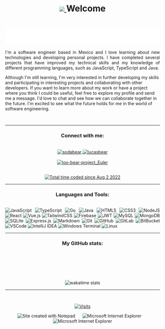<h1 align="center">
  <a href="https://who-is-tofubear.web.app/">
    <img src="https://media.giphy.com/media/hvRJCLFzcasrR4ia7z/giphy.gif" width="5%">
  </a> Welcome
</h1>

<br/>

<p align="center">
  <img height="50" alt="Text: Hello World! I'm Lucas" src="./images/note.svg" />
</p>


<p align="justify">
I'm a software engineer based in Mexico and I love learning about new technologies and developing personal projects. I have completed several projects that have improved my technical skills and my knowledge of different programming languages, such as JavaScript, TypeScript and Java.

Although I'm still learning, I'm very interested in further developing my skills and participating in interesting projects and collaborating with other developers. If you want to learn more about my work or have a project where you think I could be useful, feel free to explore my profile and send me a message. I'd love to chat and see how we can collaborate together in the future. I'm excited to see what the future holds for me in the world of software engineering.
</p>

<br/>

---

<h3 align="center">Connect with me:</h3>

<br />

<div align="center">
  <a href="https://dev.to/sodabear" target="_blank">
    <img align="center" src="https://raw.githubusercontent.com/rahuldkjain/github-profile-readme-generator/master/src/images/icons/Social/devto.svg" alt="sodabear" height="30" width="40" />
  </a>
  <a href="https://www.leetcode.com/lucasbear" target="_blank">
    <img align="center" src="https://raw.githubusercontent.com/rahuldkjain/github-profile-readme-generator/master/src/images/icons/Social/leet-code.svg" alt="lucasbear" height="30" width="40" />
  </a>
</div>

<br />

<div align="center">
  <a href="https://github.com/loo-kuhs/project-euler-solutions" target="_blank">
    <img src="https://projecteuler.net/profile/loo-bear.png" alt="loo-bear-project_Euler" height="45" width="150"/>
  </a>
</div>

<br />

<div align="center">
  <p>
    <a href="https://wakatime.com/@7aee7cd2-8a51-4317-9fdf-79cd11388f61"
      target="_blank">
      <img 
      src="https://wakatime.com/badge/user/7aee7cd2-8a51-4317-9fdf-79cd11388f61.svg?style=for-the-badge" 
      alt="Total time coded since Aug 2 2022" />
    </a>
  </p>
</div>

---

<h3 align="center">Languages and Tools:</h3>

<br />

<div align="justify">
  <img src="https://img.shields.io/badge/javascript-%23323330.svg?style=flat-square&logo=javascript&logoColor=%23F7DF1E" alt="JavaScript">
  <img src="https://img.shields.io/badge/typescript-%23007ACC.svg?style=flat-square&logo=typescript&logoColor=white" alt="TypeScript">
  <img src="https://img.shields.io/badge/-Golang-%2320232a.svg?style=flat-square&logo=Go&logoColor=colored" alt="Go" >
  <img src="https://img.shields.io/badge/java-%23ED8B00.svg?style=flat-square&logo=OpenJDK&logoColor=white" alt="Java">
  <img src="https://img.shields.io/badge/html5-%23E34F26.svg?style=flat-square&logo=html5&logoColor=white" alt="HTML5">
  <img src="https://img.shields.io/badge/css3-%231572B6.svg?style=flat-square&logo=css3&logoColor=white" alt="CSS3">
  <img src="https://img.shields.io/badge/node.js-6DA55F?style=flat-square&logo=node.js&logoColor=white" alt="NodeJS">
  <img src="https://img.shields.io/badge/React-%2320232a.svg?style=flat-square&logo=react&logoColor=%2361DAFB" alt="React">
  <img src="https://img.shields.io/badge/Vue-%2320232a.svg?style=flat-square&logo=vue.js&logoColor=colored" alt="Vue.js">
  <img src="https://img.shields.io/badge/tailwindcss-%2338B2AC.svg?style=flat-square&logo=tailwind-css&logoColor=white" alt="TailwindCSS">
  <img src="https://img.shields.io/badge/firebase-%23039BE5.svg?style=flat-square&logo=firebase" alt="Firebase">
  <img src="https://img.shields.io/badge/JWT-black?style=flat-square&logo=JSON%20web%20tokens" alt="JWT">
  <img src="https://img.shields.io/badge/mysql-%2300f.svg?style=flat-square&logo=mysql&logoColor=white" alt="MySQL">
  <img src="https://img.shields.io/badge/MongoDB-%234ea94b.svg?style=flat-square&logo=mongodb&logoColor=white" alt="MongoDB">
  <img src="https://img.shields.io/badge/sqlite-%2307405e.svg?style=flat-square&logo=sqlite&logoColor=white" alt="SQLite">
  <img src="https://img.shields.io/badge/express.js-%23404d59.svg?style=flat-square&logo=express&logoColor=%2361DAFB" alt="Express.js">
  <img src="https://img.shields.io/badge/markdown-%23000000.svg?style=flat-square&logo=markdown&logoColor=white" alt="Markdown">
  <img src="https://img.shields.io/badge/-Git-black?style=flat-square&logo=git" alt="Git">
  <img src="https://img.shields.io/badge/-GitHub-181717?style=flat-square&logo=github" alt="GitHub">
  <img src="https://img.shields.io/badge/-GitLab-FCA121?style=flat-square&logo=gitlab" alt="GitLab">
  <img src="https://img.shields.io/badge/-BitBucket-darkblue?style=flat-square&logo=bitbucket" alt="BitBucket" >
  <img src="https://img.shields.io/badge/-VS%20Code-007ACC?style=flat-square&logo=visual-studio-code" alt="VSCode" >
  <img src="https://img.shields.io/badge/-IntelliJ%20IDEA-000000?style=flat-square&logo=intellij-idea" alt="IntelliJ IDEA" >
  <img src="https://img.shields.io/badge/-Windows%20Terminal-4D4D4D?style=flat-square&logo=windows-terminal" alt="Windows Terminal" >
  <img src="https://img.shields.io/badge/-Linux-FCC624?style=flat-square&logo=linux&logoColor=black" alt="Linux" >
</div> 

---

<h3 align="center">My GitHub stats:</h3>

<br />

<p align="center">
  <img src="https://github-readme-stats.vercel.app/api/top-langs/?username=loo-kuhs&theme=aura&hide_border=false&include_all_commits=true&count_private=true&layout=compact&hide_title=false&langs_count=12" alt="">
</p>

<br/>

<p align="center">
  <img src="https://github-readme-stats.vercel.app/api/wakatime?username=loo_kuhs&range=last_7_days&theme=aura&layout=compact&custom_title=This+week+I+coded+using:" alt="wakatime stats">
</p>

---

<br>

<div align="center">
  <p>
    <a href="https://visitcount.itsvg.in">
      <img src="https://profile-counter.glitch.me/loo-kuhs/count.svg" alt="Visits">
    </a>
  </p>
</div>

<div align="center">
  <img src="https://raw.githubusercontent.com/BrunnerLivio/brunnerlivio/master/images/notepad.gif" alt="Site created with Notepad" height="30" />
<!-- "margin-right: whatever;" -->
  <span>&nbsp;&nbsp;&nbsp;&nbsp;</span>  
  <img src="https://raw.githubusercontent.com/BrunnerLivio/brunnerlivio/master/images/ie_logo.gif" alt="Microsoft Internet Explorer" />
  <span>&nbsp;&nbsp;&nbsp;&nbsp;</span>  
  <img src="https://raw.githubusercontent.com/BrunnerLivio/brunnerlivio/master/images/noframes.gif" alt="Microsoft Internet Explorer" />
</div>

<br />